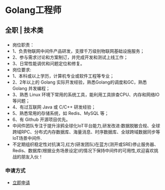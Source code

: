 
# Golang工程师
## 全职  |  技术类
### 

- 岗位职责：
- 1、负责物联网中间件产品研发，支撑千万级别物联网基础设施服务；
- 2、参与需求讨论和方案制订，并完成开发和测试上线工作；
- 3、日常性能调优和问题定位和修复。
- 岗位要求:
- 1、本科或以上学历，计算机专业或软件工程等专业；
- 2、2年以上的 Golang 实际开发经验，熟悉Golang的调度和GC，熟悉 Golang 并发编程；
- 3、熟悉 Linux 环境下常用的系统工具，能利用工具排查CPU、内存和网络IO等问题；
- 4、有过互联网 Java 或 C/C++ 研发经验；
- 5、熟悉常用的存储系统，如 Redis、MySQL 等；
- 6、有 Github 开源项目优先。
- 中间件团队专注于提升涂鸦全球化IoT平台能力,研发改进:数据脱敏合规、全球跨域RPC、分布式内存数据库、海量消息、时序数据库、全球跨域数据同步等IoT场景中间件.
- 不定期组织稳定性对抗演习,红方(研发团队)在蓝方(测开或SRE)停止服务器、Redis、数据库(根据业务场景设定)的情况下保持中间件的可用性,欢迎喜欢挑战的朋友入伙！
### 申请方式
- <a href="mailto:hr@tuya.com?subject=求职简历-Golang工程师-来自GitHub">立即申请</a>